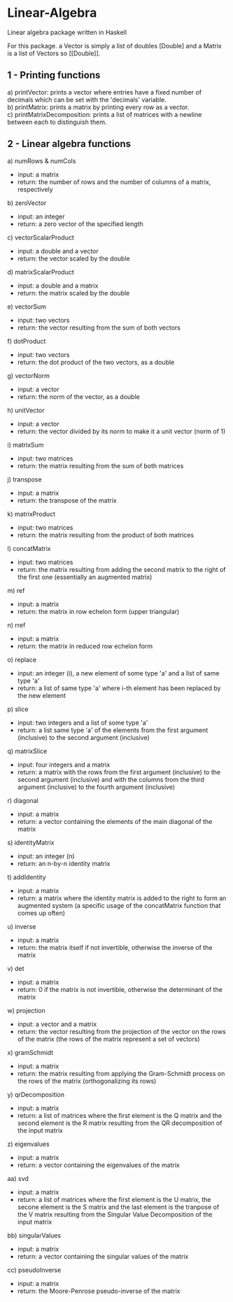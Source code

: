 # Linear-Algebra
Linear algebra package written in Haskell

For this package. a Vector is simply a list of doubles [Double] and a Matrix is a list of Vectors so [[Double]].

## 1 - Printing functions
a)  printVector: prints a vector where entries have a fixed number of decimals which can be set with the 'decimals' variable.  
b)  printMatrix: prints a matrix by printing every row as a vector.  
c)  printMatrixDecomposition: prints a list of matrices with a newline between each to distinguish them.  

## 2 - Linear algebra functions  
a)  numRows & numCols  
- input: a matrix
- return: the number of rows and the number of columns of a matrix, respectively

b)  zeroVector
- input: an integer
- return: a zero vector of the specified length

c)  vectorScalarProduct
- input: a double and a vector
- return: the vector scaled by the double

d)  matrixScalarProduct
- input: a double and a matrix
- return: the matrix scaled by the double

e)  vectorSum
- input: two vectors
- return: the vector resulting from the sum of both vectors

f)  dotProduct
- input: two vectors
- return: the dot product of the two vectors, as a double

g)  vectorNorm
- input: a vector
- return: the norm of the vector, as a double

h)  unitVector
- input: a vector
- return: the vector divided by its norm to make it a unit vector (norm of 1)

i)  matrixSum
- input: two matrices
- return: the matrix resulting from the sum of both matrices

j)  transpose
- input: a matrix
- return: the transpose of the matrix

k)  matrixProduct
- input: two matrices
- return: the matrix resulting from the product of both matrices

l)  concatMatrix
- input: two matrices
- return: the matrix resulting from adding the second matrix to the right of the first one (essentially an augmented matrix)

m)  ref
- input: a matrix
- return: the matrix in row echelon form (upper triangular)

n)  rref
- input: a matrix
- return: the matrix in reduced row echelon form

o)  replace
- input: an integer (i), a new element of some type 'a' and a list of same type 'a'
- return: a list of same type 'a' where i-th element has been replaced by the new element

p)  slice
- input: two integers and a list of some type 'a'
- return: a list same type 'a' of the elements from the first argument (inclusive) to the second argument (inclusive)

q)  matrixSlice
- input: four integers and a matrix
- return: a matrix with the rows from the first argument (inclusive) to the second argument (inclusive) and with the columns from the third argument (inclusive) to the fourth argument (inclusive)

r)  diagonal
- input: a matrix
- return: a vector containing the elements of the main diagonal of the matrix

s)  identityMatrix
- input: an integer (n)
- return: an n-by-n identity matrix

t)  addIdentity
- input: a matrix
- return: a matrix where the identity matrix is added to the right to form an augmented system (a specific usage of the concatMatrix function that comes up often)

u)  inverse
- input: a matrix
- return: the matrix itself if not invertible, otherwise the inverse of the matrix

v)  det
- input: a matrix
- return: 0 if the matrix is not invertible, otherwise the determinant of the matrix

w)  projection
- input: a vector and a matrix
- return: the vector resulting from the projection of the vector on the rows of the matrix (the rows of the matrix represent a set of vectors)

x)  gramSchmidt
- input: a matrix
- return: the matrix resulting from applying the Gram-Schmidt process on the rows of the matrix (orthogonalizing its rows)

y)  qrDecomposition
- input: a matrix
- return: a list of matrices where the first element is the Q matrix and the second element is the R matrix resulting from the QR decomposition of the input matrix

z)  eigenvalues
- input: a matrix
- return: a vector containing the eigenvalues of the matrix

aa)  svd 
- input: a matrix
- return: a list of matrices where the first element is the U matrix, the secone element is the S matrix and the last element is the tranpose of the V matrix resulting from the Singular Value Decomposition of the input matrix

bb)  singularValues
- input: a matrix
- return: a vector containing the singular values of the matrix

cc)  pseudoInverse
- input: a matrix
- return: the Moore-Penrose pseudo-inverse of the matrix
